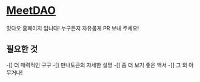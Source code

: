 # [MeetDAO](https://meetdao.app)

밋다오 홈페이지 입니다!
누구든지 자유롭게 PR 보내 주세요!

## 필요한 것

-[] 더 매력적인 구구
-[] 만나토큰의 자세한 설명
-[] 좀 더 보기 좋은 백서
-[] 그 외 아무거나!